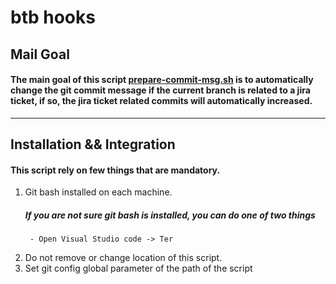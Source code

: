 # btb hooks

## Mail Goal
#### The main goal of this script [prepare-commit-msg.sh](./prepare-commit-msg.sh) is to automatically change the git commit message if the current branch is related to a jira ticket, if so, the jira ticket related commits will automatically increased.

---

## Installation && Integration

#### This script rely on few things that are mandatory.

1. Git bash installed on each machine.
    ##### If you are not sure git bash is installed, you can do one of two things 
        - Open Visual Studio code -> Ter
2. Do not remove or change location of this script.
3. Set git config global parameter of the path of the script


